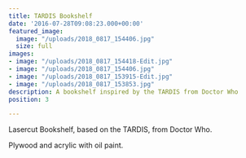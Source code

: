 ```yaml
---
title: TARDIS Bookshelf
date: '2016-07-28T09:08:23.000+00:00'
featured_image:
  image: "/uploads/2018_0817_154406.jpg"
  size: full
images:
- image: "/uploads/2018_0817_154418-Edit.jpg"
- image: "/uploads/2018_0817_154406.jpg"
- image: "/uploads/2018_0817_153915-Edit.jpg"
- image: "/uploads/2018_0817_153853.jpg"
description: A bookshelf inspired by the TARDIS from Doctor Who
position: 3

---
```

Lasercut Bookshelf, based on the TARDIS, from Doctor Who.

Plywood and acrylic with oil paint.
